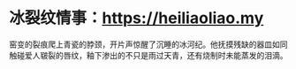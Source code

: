 # 冰裂纹情事：https://heiliaoliao.my
窑变的裂痕爬上青瓷的脖颈，开片声惊醒了沉睡的冰河纪。他抚摸残缺的器皿如同触碰爱人皲裂的唇纹，釉下渗出的不只是雨过天青，还有烧制时未能蒸发的泪滴。
